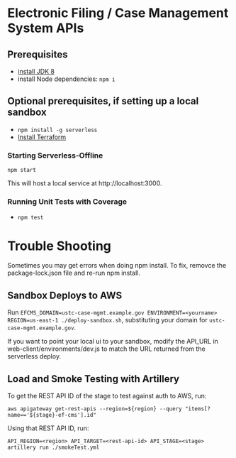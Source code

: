 # Electronic Filing / Case Management System APIs

## Prerequisites

- [install JDK 8](https://www.oracle.com/technetwork/java/javase/downloads/jdk8-downloads-2133151.html)
- install Node dependencies: `npm i`

## Optional prerequisites, if setting up a local sandbox

- `npm install -g serverless`
- [Install Terraform](https://www.terraform.io/intro/getting-started/install.html)

### Starting Serverless-Offline

`npm start`

This will host a local service at http://localhost:3000.

### Running Unit Tests with Coverage

- `npm test`

# Trouble Shooting

Sometimes you may get errors when doing npm install.  To fix, removce the package-lock.json file and re-run npm install.

## Sandbox Deploys to AWS

Run `EFCMS_DOMAIN=ustc-case-mgmt.example.gov ENVIRONMENT=<yourname> REGION=us-east-1 ./deploy-sandbox.sh`, substituting your domain for `ustc-case-mgmt.example.gov`.

If you want to point your local ui to your sandbox, modify the API_URL in web-client/environments/dev.js to match the URL returned from the serverless deploy.

## Load and Smoke Testing with Artillery

To get the REST API ID of the stage to test against auth to AWS, run:

`aws apigateway get-rest-apis --region=${region} --query "items[?name=='${stage}-ef-cms'].id"`

Using that REST API ID, run:

`API_REGION=<region> API_TARGET=<rest-api-id> API_STAGE=<stage> artillery run ./smokeTest.yml`
